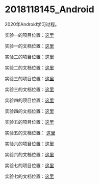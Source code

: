# 2018118145_Android
2020年Android学习过程。

实验一的项目位置：[这里](https://github.com/zpwlow/2018118145_Android/tree/master/chap1/HelloWorld)



实验一的文档位置：[这里](https://github.com/zpwlow/2018118145_Android/blob/master/chap1/HelloWorld/%E5%AE%9E%E9%AA%8C%E4%B8%80---%E5%B7%A5%E5%85%B7%E9%93%BE%E5%AE%89%E8%A3%85%E5%92%8C%E8%BF%90%E8%A1%8CHelloworld%E6%88%AA%E5%9B%BE.md)



实验二的项目位置：[这里](https://github.com/zpwlow/2018118145_Android/tree/master/chap2/ActivityTest)



实验二的文档位置：[这里](https://github.com/zpwlow/2018118145_Android/blob/master/chap2/ActivityTest/%E5%AE%9E%E9%AA%8C%E4%BA%8C---%E5%88%9B%E5%BB%BA%E4%B8%A4%E4%B8%AA%E6%B4%BB%E5%8A%A8%E4%BA%86%E8%A7%A3%E6%B4%BB%E5%8A%A8%E7%9A%84%E7%94%9F%E5%91%BD%E5%91%A8%E6%9C%9F.md)



实验三的项目位置：[这里](https://github.com/zpwlow/2018118145_Android/tree/master/chap2/ActivityAction)



实验三的文档位置：[这里](https://github.com/zpwlow/2018118145_Android/blob/master/chap2/ActivityAction/%E5%AE%9E%E9%AA%8C%E4%B8%89---%E6%B4%BB%E5%8A%A8%E7%9A%84%E5%9B%9B%E7%A7%8D%E5%90%AF%E5%8A%A8%E6%A8%A1%E5%BC%8F.md)



实验四的项目位置：[这里](https://github.com/zpwlow/2018118145_Android/tree/master/chap2/Activity)



实验四的文档位置：[这里](https://github.com/zpwlow/2018118145_Android/blob/master/chap2/Activity/%E5%AE%9E%E9%AA%8C%E5%9B%9B--Intent%E7%9A%84%E5%BA%94%E7%94%A8.md)



实验五的项目位置：[这里](https://github.com/zpwlow/2018118145_Android/tree/master/chap3/UIWindowTest)



实验五的文档位置： [这里](https://github.com/zpwlow/2018118145_Android/blob/master/chap3/UIWindowTest/%E5%AE%9E%E9%AA%8C%E4%BA%94---%E8%87%AA%E5%AE%9A%E4%B9%89UI%E7%95%8C%E9%9D%A2.md)



实验六的项目位置：[这里](https://github.com/zpwlow/2018118145_Android/tree/master/chap3/RecyclerViewTest)



实验六的文档位置：[这里](https://github.com/zpwlow/2018118145_Android/blob/master/chap3/RecyclerViewTest/%E5%AE%9E%E9%AA%8C%E5%85%AD--RecyclerView%E6%BB%9A%E5%8A%A8%E6%8E%A7%E4%BB%B6.md)



实验七的项目位置：[这里](https://github.com/zpwlow/2018118145_Android/tree/master/chap5/BroadcastBestPractice)



实验七的文档位置：[这里](https://github.com/zpwlow/2018118145_Android/blob/master/chap5/BroadcastBestPractice/%E5%AE%9E%E9%AA%8C%E4%B8%83---%E8%87%AA%E5%AE%9A%E4%B9%89%E5%B9%BF%E6%92%AD.md)